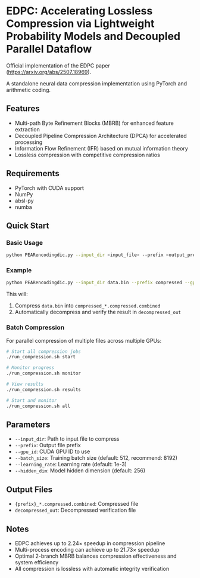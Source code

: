 # EDPC: Accelerating Lossless Compression via Lightweight Probability Models and Decoupled Parallel Dataflow

Official implementation of the EDPC paper (https://arxiv.org/abs/2507.18969).

A standalone neural data compression implementation using PyTorch and arithmetic coding.

## Features

- Multi-path Byte Refinement Blocks (MBRB) for enhanced feature extraction
- Decoupled Pipeline Compression Architecture (DPCA) for accelerated processing  
- Information Flow Refinement (IFR) based on mutual information theory
- Lossless compression with competitive compression ratios

## Requirements

- PyTorch with CUDA support
- NumPy
- absl-py
- numba

## Quick Start

### Basic Usage

```bash
python PEARencodingdic.py --input_dir <input_file> --prefix <output_prefix> --gpu_id <gpu_id> --batch_size <batch_size>
```

### Example

```bash
python PEARencodingdic.py --input_dir data.bin --prefix compressed --gpu_id 0 --batch_size 8192
```

This will:
1. Compress `data.bin` into `compressed_*.compressed.combined`
2. Automatically decompress and verify the result in `decompressed_out`

### Batch Compression

For parallel compression of multiple files across multiple GPUs:

```bash
# Start all compression jobs
./run_compression.sh start

# Monitor progress
./run_compression.sh monitor  

# View results
./run_compression.sh results

# Start and monitor
./run_compression.sh all
```

## Parameters

- `--input_dir`: Path to input file to compress
- `--prefix`: Output file prefix
- `--gpu_id`: CUDA GPU ID to use
- `--batch_size`: Training batch size (default: 512, recommend: 8192)
- `--learning_rate`: Learning rate (default: 1e-3)
- `--hidden_dim`: Model hidden dimension (default: 256)

## Output Files

- `{prefix}_*.compressed.combined`: Compressed file
- `decompressed_out`: Decompressed verification file

## Notes

- EDPC achieves up to 2.24× speedup in compression pipeline
- Multi-process encoding can achieve up to 21.73× speedup
- Optimal 2-branch MBRB balances compression effectiveness and system efficiency
- All compression is lossless with automatic integrity verification